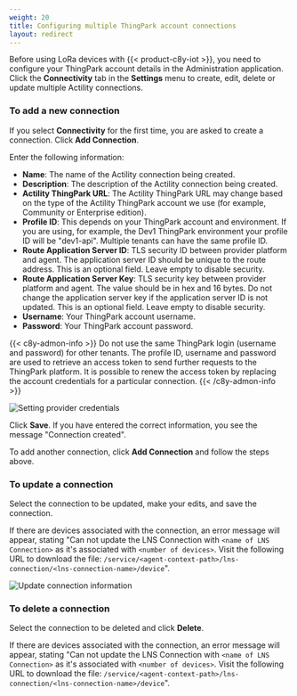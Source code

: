 ```yaml
---
weight: 20
title: Configuring multiple ThingPark account connections
layout: redirect
---
```




Before using LoRa devices with {{< product-c8y-iot >}}, you need to configure your ThingPark account details in the Administration application. Click the **Connectivity** tab in the **Settings** menu to create, edit, delete or update multiple Actility connections.

<a name="add-new-connection"></a>
### To add a new connection

If you select **Connectivity** for the first time, you are asked to create a connection. Click **Add Connection**.

Enter the following information:

- **Name**: The name of the Actility connection being created.
- **Description**: The description of the Actility connection being created.
- **Actility ThingPark URL**: The Actility ThingPark URL may change based on the type of the Actility ThingPark account we use (for example, Community or Enterprise edition).
- **Profile ID**: This depends on your ThingPark account and environment. If you are using, for example, the Dev1 ThingPark environment your profile ID will be "dev1-api". Multiple tenants can have the same profile ID.
- **Route Application Server ID**: TLS security ID between provider platform and agent. The application server ID should be unique to the route address. This is an optional field. Leave empty to disable security.
- **Route Application Server Key**: TLS security key between provider platform and agent. The value should be in hex and 16 bytes. Do not change the application server key if  the application server ID is not updated. This is an optional field. Leave empty to disable security.
- **Username**: Your ThingPark account username.
- **Password**: Your ThingPark account password.

{{< c8y-admon-info >}}
Do not use the same ThingPark login (username and password) for other tenants.
The profile ID, username and password are used to retrieve an access token to send further requests to the ThingPark platform. It is possible to renew the access token by replacing the account credentials for a particular connection.
{{< /c8y-admon-info >}}

![Setting provider credentials](/images/device-protocols/lora-actility/lora-admin-settings.png)

Click **Save**. If you have entered the correct information, you see the message "Connection created".

To add another connection, click **Add Connection** and follow the steps above.

<a name="update-credentials-in-a-connection"></a>
### To update a connection

Select the connection to be updated, make your edits, and save the connection.


If there are devices associated with the connection, an error message will appear, stating "Can not update the LNS Connection with `<name of LNS Connection>` as it's associated with `<number of devices>`. Visit the following URL to download the file: `/service/<agent-context-path>/lns-connection/<lns-connection-name>/device`".

![Update connection information](/images/device-protocols/lora-actility/lora-admin-settings-update.png)

<a name="delete-connection"></a>
### To delete a connection

Select the connection to be deleted and click **Delete**.

If there are devices associated with the connection, an error message will appear, stating "Can not update the LNS Connection with `<name of LNS Connection>` as it's associated with `<number of devices>`. Visit the following URL to download the file: `/service/<agent-context-path>/lns-connection/<lns-connection-name>/device`".
